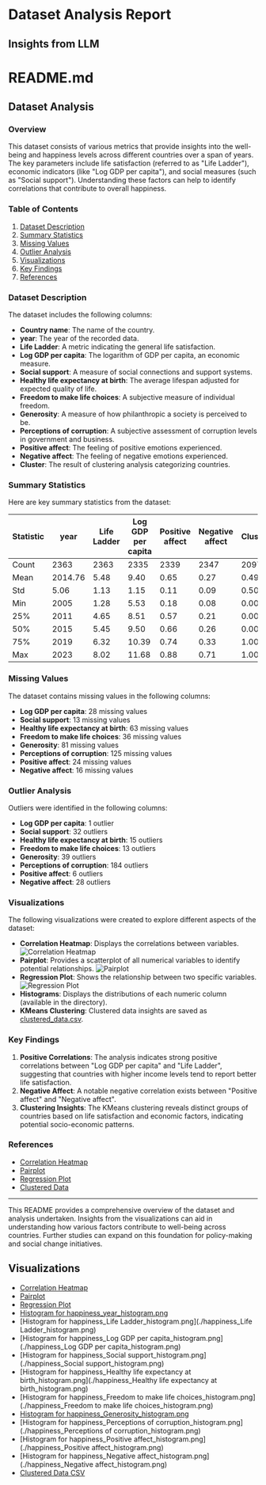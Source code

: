 # Dataset Analysis Report

## Insights from LLM

# README.md

## Dataset Analysis

### Overview
This dataset consists of various metrics that provide insights into the well-being and happiness levels across different countries over a span of years. The key parameters include life satisfaction (referred to as "Life Ladder"), economic indicators (like "Log GDP per capita"), and social measures (such as "Social support"). Understanding these factors can help to identify correlations that contribute to overall happiness.

### Table of Contents
1. [Dataset Description](#dataset-description)
2. [Summary Statistics](#summary-statistics)
3. [Missing Values](#missing-values)
4. [Outlier Analysis](#outlier-analysis)
5. [Visualizations](#visualizations)
6. [Key Findings](#key-findings)
7. [References](#references)

### Dataset Description
The dataset includes the following columns:
- **Country name**: The name of the country.
- **year**: The year of the recorded data.
- **Life Ladder**: A metric indicating the general life satisfaction.
- **Log GDP per capita**: The logarithm of GDP per capita, an economic measure.
- **Social support**: A measure of social connections and support systems.
- **Healthy life expectancy at birth**: The average lifespan adjusted for expected quality of life.
- **Freedom to make life choices**: A subjective measure of individual freedom.
- **Generosity**: A measure of how philanthropic a society is perceived to be.
- **Perceptions of corruption**: A subjective assessment of corruption levels in government and business.
- **Positive affect**: The feeling of positive emotions experienced.
- **Negative affect**: The feeling of negative emotions experienced.
- **Cluster**: The result of clustering analysis categorizing countries.

### Summary Statistics
Here are key summary statistics from the dataset:

| Statistic | year | Life Ladder | Log GDP per capita | Positive affect | Negative affect | Cluster |
|-----------|------|-------------|---------------------|-----------------|-----------------|--------|
| Count     | 2363 | 2363        | 2335                | 2339            | 2347            | 2097   |
| Mean      | 2014.76 | 5.48      | 9.40                | 0.65            | 0.27            | 0.49   |
| Std       | 5.06  | 1.13       | 1.15                | 0.11            | 0.09            | 0.50   |
| Min       | 2005  | 1.28       | 5.53                | 0.18            | 0.08            | 0.00   |
| 25%       | 2011  | 4.65       | 8.51                | 0.57            | 0.21            | 0.00   |
| 50%       | 2015  | 5.45       | 9.50                | 0.66            | 0.26            | 0.00   |
| 75%       | 2019  | 6.32       | 10.39               | 0.74            | 0.33            | 1.00   |
| Max       | 2023  | 8.02       | 11.68               | 0.88            | 0.71            | 1.00   |

### Missing Values
The dataset contains missing values in the following columns:
- **Log GDP per capita**: 28 missing values
- **Social support**: 13 missing values
- **Healthy life expectancy at birth**: 63 missing values
- **Freedom to make life choices**: 36 missing values
- **Generosity**: 81 missing values
- **Perceptions of corruption**: 125 missing values
- **Positive affect**: 24 missing values
- **Negative affect**: 16 missing values

### Outlier Analysis
Outliers were identified in the following columns:
- **Log GDP per capita**: 1 outlier
- **Social support**: 32 outliers
- **Healthy life expectancy at birth**: 15 outliers
- **Freedom to make life choices**: 13 outliers
- **Generosity**: 39 outliers
- **Perceptions of corruption**: 184 outliers
- **Positive affect**: 6 outliers
- **Negative affect**: 28 outliers

### Visualizations
The following visualizations were created to explore different aspects of the dataset:

- **Correlation Heatmap**: Displays the correlations between variables. ![Correlation Heatmap](correlation_heatmap.png)
- **Pairplot**: Provides a scatterplot of all numerical variables to identify potential relationships. ![Pairplot](pairplot.png)
- **Regression Plot**: Shows the relationship between two specific variables. ![Regression Plot](regression_plot.png)
- **Histograms**: Displays the distributions of each numeric column (available in the directory).
- **KMeans Clustering**: Clustered data insights are saved as [clustered_data.csv](./clustered_data.csv).

### Key Findings
1. **Positive Correlations**: The analysis indicates strong positive correlations between "Log GDP per capita" and "Life Ladder", suggesting that countries with higher income levels tend to report better life satisfaction.
2. **Negative Affect**: A notable negative correlation exists between "Positive affect" and "Negative affect".
3. **Clustering Insights**: The KMeans clustering reveals distinct groups of countries based on life satisfaction and economic factors, indicating potential socio-economic patterns.

### References
- [Correlation Heatmap](./correlation_heatmap.png)
- [Pairplot](./pairplot.png)
- [Regression Plot](./regression_plot.png)
- [Clustered Data](./clustered_data.csv)

---

This README provides a comprehensive overview of the dataset and analysis undertaken. Insights from the visualizations can aid in understanding how various factors contribute to well-being across countries. Further studies can expand on this foundation for policy-making and social change initiatives.


## Visualizations
- [Correlation Heatmap](./happiness_correlation_heatmap.png)
- [Pairplot](./happiness_pairplot.png)
- [Regression Plot](./happiness_regression_plot.png)
- [Histogram for happiness_year_histogram.png](./happiness_year_histogram.png)
- [Histogram for happiness_Life Ladder_histogram.png](./happiness_Life Ladder_histogram.png)
- [Histogram for happiness_Log GDP per capita_histogram.png](./happiness_Log GDP per capita_histogram.png)
- [Histogram for happiness_Social support_histogram.png](./happiness_Social support_histogram.png)
- [Histogram for happiness_Healthy life expectancy at birth_histogram.png](./happiness_Healthy life expectancy at birth_histogram.png)
- [Histogram for happiness_Freedom to make life choices_histogram.png](./happiness_Freedom to make life choices_histogram.png)
- [Histogram for happiness_Generosity_histogram.png](./happiness_Generosity_histogram.png)
- [Histogram for happiness_Perceptions of corruption_histogram.png](./happiness_Perceptions of corruption_histogram.png)
- [Histogram for happiness_Positive affect_histogram.png](./happiness_Positive affect_histogram.png)
- [Histogram for happiness_Negative affect_histogram.png](./happiness_Negative affect_histogram.png)
- [Clustered Data CSV](./happiness_clustered.csv)
